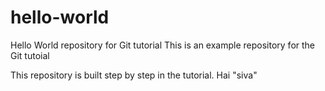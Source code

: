 

# hello-world
Hello World repository for Git tutorial
This is an example repository for the Git tutoial 

This repository is built step by step in the tutorial.
Hai "siva" 
